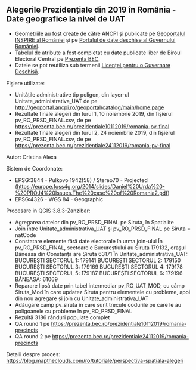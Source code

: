 ## Alegerile Prezidențiale din 2019 în România - Date geografice la nivel de UAT

- Geometriile au fost create de către ANCPI și publicate pe [Geoportalul INSPIRE al României](http://geoportal.gov.ro)
 și pe [Portalul de date deschise al Guvernului României](http://geoportal.gov.ro).
- Tabelul de atribute a fost completat cu date publicate liber de Biroul Electoral Central pe [Prezenta BEC](http://prezenta.bec.ro).
- Datele se pot reutiliza sub termenii [Licenței pentru o Guvernare Deschisă](http://data.gov.ro/base/images/logoinst/OGL-ROU-1.0.pdf).

Fișiere utilizate:
- Unitățile administrative tip poligon, din layer-ul Unitate_administrativa_UAT
 de pe http://geoportal.ancpi.ro/geoportal/catalog/main/home.page
- Rezultate finale alegeri din turul 1, 10 noiembrie 2019, din fișierul pv_RO_PRSD_FINAL.csv,
 de pe https://prezenta.bec.ro/prezidentiale10112019/romania-pv-final
- Rezultate finale alegeri din turul 2, 24 noiembrie 2019, din fișierul pv_RO_PRSD_FINAL.csv,
 de pe https://prezenta.bec.ro/prezidentiale24112019/romania-pv-final

Autor:
Cristina Alexa

Sistem de Coordonate:
- EPSG:3844 - Pulkovo 1942(58) / Stereo70 - Projected
(https://europe.foss4g.org/2014/slides/Daniel%20Urda%20-%20PROJ4%20Issues.The%20case%20of%20Romania2.pdf)
- EPSG:4326 - WGS 84 - Geographic

Procesare in QGIS 3.8.3-Zanzibar:
- Agregarea datelor din pv_RO_PRSD_FINAL pe Siruta, în Spatialite
- Join între Unitate_administrativa_UAT și pv_RO_PRSD_FINAL pe Siruta = natCode
- Constatare elemente fără date electorale în urma join-ului
    În pv_RO_PRSD_FINAL, sectoarele Bucureștiului au Siruta 179132, orașul Băneasa din Constanța are Siruta 63171
    În Unitate_administrativa_UAT:
        BUCUREŞTI SECTORUL 1: 179141
        BUCUREŞTI SECTORUL 2: 179150
        BUCUREŞTI SECTORUL 3: 179169
        BUCUREŞTI SECTORUL 4: 179178
        BUCUREŞTI SECTORUL 5: 179187
        BUCUREŞTI SECTORUL 6: 179196
        BĂNEASA: 61069
- Reparare lipsă date prin tabel intermediar pv_RO_UAT_MOD, cu câmp Siruta_Mod în care updatez Siruta 
pentru elementele cu probleme, apoi din nou agregare și join cu Unitate_administrativa_UAT
- Adăugare camp pv_siruta in care sunt trecute codurile pe care le au poligoanele cu probleme în pv_RO_PRSD_FINAL
- Rezultă 3186 rânduri populate complet
- QA round 1 pe https://prezenta.bec.ro/prezidentiale10112019/romania-precincts
- QA round 2 pe https://prezenta.bec.ro/prezidentiale24112019/romania-precincts

Detalii despre proces:
https://blog.maptheclouds.com/ro/tutoriale/perspectiva-spatiala-alegeri


